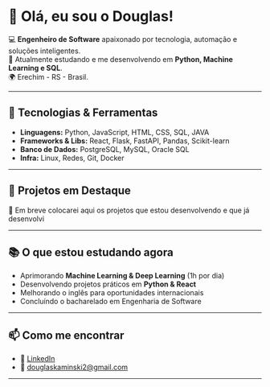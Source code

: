 # 👋 Olá, eu sou o Douglas!

💻 **Engenheiro de Software** apaixonado por tecnologia, automação e soluções inteligentes.  
🎯 Atualmente estudando e me desenvolvendo em **Python, Machine Learning e SQL**.  
🌍 Erechim - RS - Brasil.  

---

## 🚀 Tecnologias & Ferramentas
- **Linguagens:** Python, JavaScript, HTML, CSS, SQL, JAVA  
- **Frameworks & Libs:** React, Flask, FastAPI, Pandas, Scikit-learn  
- **Banco de Dados:** PostgreSQL, MySQL, Oracle SQL  
- **Infra:** Linux, Redes, Git, Docker  

---

## 📂 Projetos em Destaque
🔹 Em breve colocarei aqui os projetos que estou desenvolvendo e que já desenvolvi

---

## 📚 O que estou estudando agora
- Aprimorando **Machine Learning & Deep Learning** (1h por dia)  
- Desenvolvendo projetos práticos em **Python & React**  
- Melhorando o inglês para oportunidades internacionais
- Concluíndo o bacharelado em Engenharia de Software  

---

## 📫 Como me encontrar
- 💼 [LinkedIn](linkedin.com/in/douglas-kaminski-22a8b6323)  
- 📧 douglaskaminski2@gmail.com  

---

